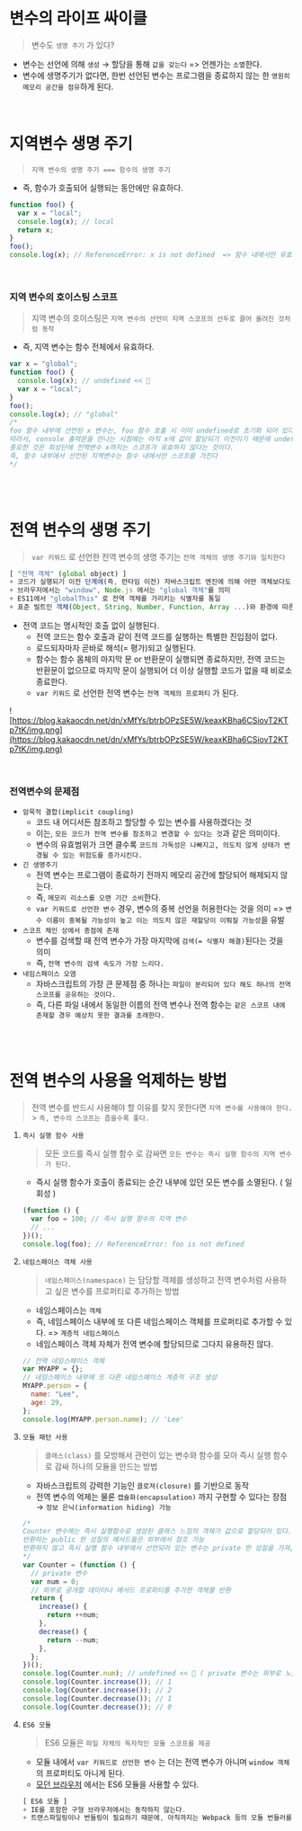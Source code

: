 # 변수의 라이프 싸이클

> 변수도 `생명 주기` 가 있다?
- 변수는 선언에 의해 `생성` → 할당을 통해 `값을 갖는다` => 언젠가는 `소멸`한다.
- 변수에 생명주기가 없다면, 한번 선언된 변수는 프로그램을 종료하지 않는 한 `영원히 메모리 공간을 점유`하게 된다.

<br />

# 지역변수 생명 주기

> `지역 변수의 생명 주기 === 함수의 생명 주기`
- 즉, 함수가 호출되어 실행되는 동안에만 유효하다.

```jsx
function foo() {
  var x = "local";
  console.log(x); // local
  return x;
}
foo();
console.log(x); // ReferenceError: x is not defined  => 함수 내에서만 유효 🔎
```

<br />

### 지역 변수의 호이스팅 스코프

> 지역 변수의 호이스팅은 `지역 변수의 선언이 지역 스코프의 선두로 끌어 올려진 것처럼 동작`
- 즉, 지역 변수는 함수 전체에서 유효하다.

```jsx
var x = "global";
function foo() {
  console.log(x); // undefined << 🔎
  var x = "local";
}
foo();
console.log(x); // "global"
/*
foo 함수 내부에 선언된 x 변수는, foo 함수 호출 시 이미 undefined로 초기화 되어 있다 (변수 선언과정이 이미 끝남, 값 할당과정은 X)
따라서, console 출력문을 만나는 시점에는 아직 x에 값이 할당되기 이전이기 때문에 undefined 를 출력한다.
중요한 것은 최상단에 전역변수 x까지는 스코프가 유효하지 않다는 것이다.
즉, 함수 내부에서 선언된 지역변수는 함수 내에서만 스코프를 가진다
*/
```

<br />
<br />

# 전역 변수의 생명 주기

> `var 키워드` 로 선언한 전역 변수의 생명 주기는 `전역 객체의 생명 주기와 일치한다`
```jsx
[ "전역 객체" (global object) ]
+ 코드가 실행되기 이전 단계에(즉, 런타임 이전) 자바스크립트 엔진에 의해 어떤 객체보다도 먼저 생성되는 특수한 객체
+ 브라우저에서는 "window", Node.js 에서는 "global 객체"를 의미
+ ES11에서 "globalThis" 로 전역 객체를 가리키는 식별자를 통일
+ 표준 빌트인 객체(Object, String, Number, Function, Array ...)와 환경에 따른 호스트 객체(브라우저의 Web API 또는 Node.js의 호스트 API), var 키워드로 선언한 전역 변수와 전역 함수를 프로퍼티로 가진다.
```

- 전역 코드는 명시적인 호출 없이 실행된다.
  - 전역 코드는 함수 호출과 같이 전역 코드를 실행하는 특별한 진입점이 없다.
  - 로드되자마자 곧바로 해석(= 평가)되고 실행된다.
  - 함수는 함수 몸체의 마지막 문 or 반환문이 실행되면 종료하지만, 전역 코드는 반환문이 없으므로 마지막 문이 실행되어 더 이상 실행할 코드가 없을 때 비로소 종료한다.
  - `var 키워드` 로 선언한 전역 변수는 `전역 객체의 프로퍼티` 가 된다.

![https://blog.kakaocdn.net/dn/xMfYs/btrbOPzSE5W/keaxKBha6CSiovT2KTp7tK/img.png](https://blog.kakaocdn.net/dn/xMfYs/btrbOPzSE5W/keaxKBha6CSiovT2KTp7tK/img.png)

<br />

### 전역변수의 문제점

- `암묵적 결합(implicit coupling)`
  - 코드 내 어디서든 참조하고 할당할 수 있는 변수를 사용하겠다는 것
  - 이는, `모든 코드가 전역 변수를 참조하고 변경할 수 있다는 것`과 같은 의미이다.
  - 변수의 유효범위가 크면 클수록 `코드의 가독성은 나빠지고, 의도치 않게 상태가 변경될 수 있는 위험도를 증가시킨다.`
- `긴 생명주기`
  - 전역 변수는 프로그램이 종료하기 전까지 메모리 공간에 할당되어 해제되지 않는다.
  - 즉, `메모리 리소스를 오랜 기간 소비`한다.
  - `var 키워드로 선언한 변수` 경우, 변수의 중복 선언을 허용한다는 것을 의미 => `변수 이름이 중복될 가능성이 높고 이는 의도치 않은 재할당이 이뤄질 가능성`을 유발
- `스코프 체인 상에서 종점에 존재`
  - 변수를 검색할 때 전역 변수가 가장 마지막에 `검색(= 식별자 해결)`된다는 것을 의미
  - 즉, `전역 변수의 검색 속도가 가장 느리다.`
- `네임스페이스 오염`
  - 자바스크립트의 가장 큰 문제점 중 하나는 `파일이 분리되어 있다 해도 하나의 전역 스코프를 공유하는 것이다.`
  - 즉, 다른 파일 내에서 동일한 이름의 전역 변수나 전역 함수는 `같은 스코프 내에 존재할 경우 예상치 못한 결과를 초래한다.`

<br />
<br />

# 전역 변수의 사용을 억제하는 방법

> 전역 변수를 반드시 사용해야 할 이유를 찾지 못한다면 `지역 변수를 사용해야 한다.` > `즉, 변수의 스코프는 좁을수록 좋다.`
1. `즉시 실행 함수 사용`

   > 모든 코드를 즉시 실행 함수 로 감싸면 `모든 변수는 즉시 실행 함수의 지역 변수가 된다.`
   - 즉시 실행 함수가 호출이 종료되는 순간 내부에 있던 모든 변수를 소멸된다. ( 일회성 )

   ```jsx
   (function () {
     var foo = 100; // 즉시 실행 함수의 지역 변수
     // ...
   })();
   console.log(foo); // ReferenceError: foo is not defined
   ```

2. `네임스페이스 객체 사용`

   > `네임스페이스(namespace)` 는 담당할 객체를 생성하고 전역 변수처럼 사용하고 싶은 변수를 프로퍼티로 추가하는 방법
   - 네임스페이스는 `객체`
   - 즉, 네임스페이스 내부에 또 다른 네임스페이스 객체를 프로퍼티로 추가할 수 있다. => `계층적 네임스페이스`
   - 네임스페이스 객체 자체가 전역 변수에 할당되므로 그다지 유용하진 않다.

   ```jsx
   // 전역 네임스페이스 객체
   var MYAPP = {};
   // 네임스페이스 내부에 또 다른 네임스페이스 계층적 구조 생성
   MYAPP.person = {
     name: "Lee",
     age: 29,
   };
   console.log(MYAPP.person.name); // 'Lee'
   ```

3. `모듈 패턴 사용`

   > `클래스(class)` 를 모방해서 관련이 있는 변수와 함수를 모아 즉시 실행 함수로 감싸 하나의 모듈을 만드는 방법
   - 자바스크립트의 강력한 기능인 `클로져(closure)` 를 기반으로 동작
   - 전역 변수의 억제는 물론 `캡슐화(encapsulation)` 까지 구현할 수 있다는 장점 → `정보 은닉(information hiding) 가능`

   ```jsx
   /*
   Counter 변수에는 즉시 실행함수로 생성된 클래스 느낌의 객체가 값으로 할당되어 있다.
   반환하는 public 한 성질의 메서드들은 외부에서 참조 가능
   반환하지 않고 즉시 실행 함수 내부에서 선언되어 있는 변수는 private 한 성질을 가져, 외부에서 참조 불가능
   */
   var Counter = (function () {
     // private 변수
     var num = 0;
     // 외부로 공개할 데이터나 메서드 프로퍼티를 추가한 객체를 반환
     return {
       increase() {
         return ++num;
       },
       decrease() {
         return --num;
       },
     };
   })();
   console.log(Counter.num); // undefined << 🔎 ( private 변수는 외부로 노출되지 X )
   console.log(Counter.increase()); // 1
   console.log(Counter.increase()); // 2
   console.log(Counter.decrease()); // 1
   console.log(Counter.decrease()); // 0
   ```

4. `ES6 모듈`

   > ES6 모듈은 `파일 자체의 독자적인 모듈 스코프를 제공`
   - 모듈 내에서 `var 키워드로 선언한 변수` 는 더는 전역 변수가 아니며 `window 객체` 의 프로퍼티도 아니게 된다.
   - [모던 브라우저](https://en.wikipedia.org/wiki/Web_browser) 에서는 ES6 모듈을 사용할 수 있다.

   ```jsx
   [ ES6 모듈 ]
   + IE를 포함한 구형 브라우저에서는 동작하지 않는다.
   + 트랜스파일링이나 번들링이 필요하기 때문에, 아직까지는 Webpack 등의 모듈 번들러를 일반적으로 사용
   ```